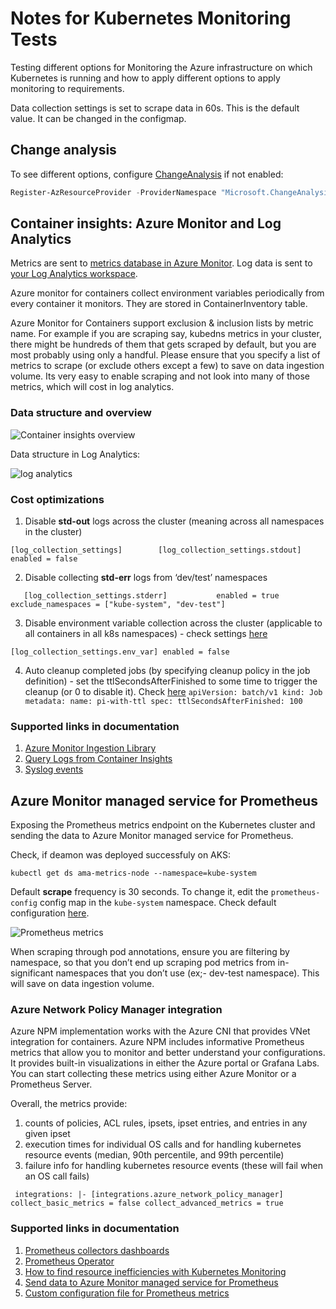 # Notes for Kubernetes Monitoring Tests

Testing different options for Monitoring the Azure infrastructure on which Kubernetes is running and how to apply different options to apply monitoring to requirements.

Data collection settings is set to scrape data in 60s. This is the default value. It can be changed in the configmap.

## Change analysis

To see different options, configure [ChangeAnalysis](https://learn.microsoft.com/en-us/azure/azure-monitor/change/change-analysis) if not enabled:

``` Powershell
Register-AzResourceProvider -ProviderNamespace "Microsoft.ChangeAnalysis"
```

## Container insights: Azure Monitor and Log Analytics

Metrics are sent to [metrics database in Azure Monitor](https://learn.microsoft.com/en-us/azure/azure-monitor/essentials/data-platform-metrics). Log data is sent to [your Log Analytics workspace](https://learn.microsoft.com/en-us/azure/azure-monitor/logs/log-analytics-workspace-overview).

Azure monitor for containers collect environment variables periodically from every container it monitors. They are stored in ContainerInventory table.

Azure Monitor for Containers support exclusion & inclusion lists by metric name. For example if you are scraping say, kubedns metrics in your cluster, there might be hundreds of them that gets scraped by default, but you are most probably using only a handful. Please ensure that you specify a list of metrics to scrape (or exclude others except a few) to save on data ingestion volume. Its very easy to enable scraping and not look into many of those metrics, which will cost in log analytics.

### Data structure and overview

![Container insights overview](https://learn.microsoft.com/en-us/azure/azure-monitor/containers/media/container-insights-overview/azmon-containers-architecture-01.png#lightbox)

Data structure in Log Analytics:

![log analytics](https://learn.microsoft.com/en-us/azure/azure-monitor/logs/media/data-platform-logs/logs-structure.png#lightbox)

### Cost optimizations

1. Disable **std-out** logs across the cluster (meaning across all namespaces in the cluster)

`
[log_collection_settings]       
   [log_collection_settings.stdout]          
      enabled = false
`

2. Disable collecting **std-err** logs from ‘dev/test’ namespaces

`	
[log_collection_settings.stderr]          
   enabled = true          
   exclude_namespaces = ["kube-system", "dev-test"]
`

3. Disable environment variable collection across the cluster (applicable to all containers in all k8s namespaces) - check settings [here](https://learn.microsoft.com/en-us/azure/azure-monitor/containers/container-insights-agent-config#data-collection-settings)

`
[log_collection_settings.env_var]
   enabled = false
`

4. Auto cleanup completed jobs (by specifying cleanup policy in the job definition) - set the ttlSecondsAfterFinished to some time to trigger the cleanup (or 0 to disable it). Check [here](https://kubernetes.io/docs/concepts/workloads/controllers/ttlafterfinished/)
`
apiVersion: batch/v1
kind: Job
metadata:
  name: pi-with-ttl
spec:
  ttlSecondsAfterFinished: 100
  `
 
### Supported links in documentation

1. [Azure Monitor Ingestion Library](https://devblogs.microsoft.com/azure-sdk/out-with-the-rest-azure-monitor-ingestion-libraries-appear/)
2. [Query Logs from Container Insights](https://learn.microsoft.com/en-us/azure/azure-monitor/containers/container-insights-log-query)
3. [Syslog events](https://learn.microsoft.com/en-us/azure/azure-monitor/reference/tables/syslog)

## Azure Monitor managed service for Prometheus

Exposing the Prometheus metrics endpoint on the Kubernetes cluster and sending the data to Azure Monitor managed service for Prometheus.

Check, if deamon was deployed successfuly on AKS:

`kubectl get ds ama-metrics-node --namespace=kube-system`

Default **scrape** frequency is 30 seconds. To change it, edit the `prometheus-config` config map in the `kube-system` namespace. Check default configuration [here](https://learn.microsoft.com/en-us/azure/azure-monitor/essentials/prometheus-metrics-scrape-default).

![Prometheus metrics](https://learn.microsoft.com/en-us/azure/azure-monitor/containers/media/container-insights-prometheus/monitoring-kubernetes-architecture.png#lightbox)

When scraping through pod annotations, ensure you are filtering by namespace, so that you don’t end up scraping pod metrics from in-significant namespaces that you don’t use (ex;- dev-test namespace). This will save on data ingestion volume.

### Azure Network Policy Manager integration

Azure NPM implementation works with the Azure CNI that provides VNet integration for containers. Azure NPM includes informative Prometheus metrics that allow you to monitor and better understand your configurations. It provides built-in visualizations in either the Azure portal or Grafana Labs. You can start collecting these metrics using either Azure Monitor or a Prometheus Server.

Overall, the metrics provide:

1. counts of policies, ACL rules, ipsets, ipset entries, and entries in any given ipset
2. execution times for individual OS calls and for handling kubernetes resource events (median, 90th percentile, and 99th percentile)
3. failure info for handling kubernetes resource events (these will fail when an OS call fails)

`
integrations: |-
    [integrations.azure_network_policy_manager]
        collect_basic_metrics = false
        collect_advanced_metrics = true`

### Supported links in documentation

1. [Prometheus collectors dashboards](https://github.com/Azure/prometheus-collector/tree/main/mixins)
2. [Prometheus Operator](https://prometheus-operator.dev/docs/user-guides/getting-started/)
3. [How to find resource inefficiencies with Kubernetes Monitoring](https://grafana.com/blog/2023/03/03/how-to-optimize-resource-utilization-with-kubernetes-monitoring-for-grafana-cloud/?utm_source=grafana_news&utm_medium=rss)
4. [Send data to Azure Monitor managed service for Prometheus](https://learn.microsoft.com/en-us/azure/azure-monitor/containers/container-insights-prometheus?tabs=cluster-wide#send-data-to-azure-monitor-managed-service-for-prometheus)
5. [Custom configuration file for Prometheus metrics](https://learn.microsoft.com/en-us/azure/azure-monitor/essentials/prometheus-metrics-scrape-validate)
